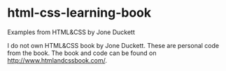 # html-css-learning-book
Examples from HTML&amp;CSS by Jone Duckett

I do not own HTML&amp;CSS book by Jone Duckett. These are personal code from the book. The book and code can be found on http://www.htmlandcssbook.com/.
